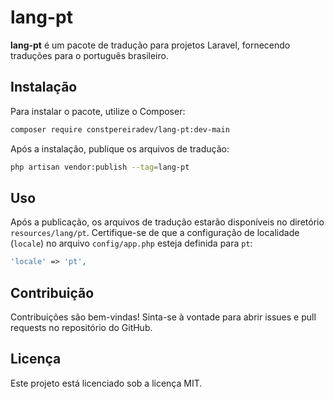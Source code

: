 # lang-pt

**lang-pt** é um pacote de tradução para projetos Laravel, fornecendo traduções para o português brasileiro.

## Instalação

Para instalar o pacote, utilize o Composer:

```bash
composer require constpereiradev/lang-pt:dev-main
```

Após a instalação, publique os arquivos de tradução:

```bash
php artisan vendor:publish --tag=lang-pt
```

## Uso

Após a publicação, os arquivos de tradução estarão disponíveis no diretório `resources/lang/pt`.
Certifique-se de que a configuração de localidade (`locale`) no arquivo `config/app.php` esteja definida para `pt`:

```php
'locale' => 'pt',
```

## Contribuição

Contribuições são bem-vindas!
Sinta-se à vontade para abrir issues e pull requests no repositório do GitHub.

##  Licença

Este projeto está licenciado sob a licença MIT.
